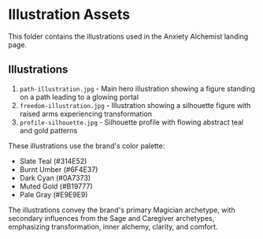
# Illustration Assets

This folder contains the illustrations used in the Anxiety Alchemist landing page.

## Illustrations

1. `path-illustration.jpg` - Main hero illustration showing a figure standing on a path leading to a glowing portal
2. `freedom-illustration.jpg` - Illustration showing a silhouette figure with raised arms experiencing transformation
3. `profile-silhouette.jpg` - Silhouette profile with flowing abstract teal and gold patterns

These illustrations use the brand's color palette:
- Slate Teal (#314E52)
- Burnt Umber (#6F4E37)
- Dark Cyan (#0A7373)
- Muted Gold (#B19777)
- Pale Gray (#E9E9E9)

The illustrations convey the brand's primary Magician archetype, with secondary influences from the Sage and Caregiver archetypes, emphasizing transformation, inner alchemy, clarity, and comfort.
